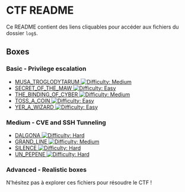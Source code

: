 # CTF README

Ce README contient des liens cliquables pour accéder aux fichiers du dossier `log$`.

## Boxes

###  Basic - Privilege escalation

- [MUSA_TROGLODYTARUM ![Difficulty: Medium](https://img.shields.io/badge/difficulty-medium-%23ffcc00)](writeups/1%20-%20Basic%20-%20Privilege%20escalation/MUSA_TROGLODYTARUM.md)
- [SECRET_OF_THE_MAW ![Difficulty: Easy](https://img.shields.io/badge/difficulty-easy-%2300ff00)](writeups/1%20-%20Basic%20-%20Privilege%20escalation/SECRET_OF_THE_MAW.md)
- [THE_BINDING_OF_CYBER ![Difficulty: Medium](https://img.shields.io/badge/difficulty-medium-%23ffcc00)](writeups/1%20-%20Basic%20-%20Privilege%20escalation/THE_BINDING_OF_CYBER.md)
- [TOSS_A_COIN ![Difficulty: Easy](https://img.shields.io/badge/difficulty-easy-%2300ff00)](writeups/1%20-%20Basic%20-%20Privilege%20escalation/TOSS_A_COIN.md)
- [YER_A_WIZARD ![Difficulty: Easy](https://img.shields.io/badge/difficulty-easy-%2300ff00)](writeups/1%20-%20Basic%20-%20Privilege%20escalation/YER_A_WIZARD.md)

###  Medium - CVE and SSH Tunneling

- [DALGONA ![Difficulty: Hard](https://img.shields.io/badge/difficulty-hard-%23ff0000)](writeups/2%20-%20Medium%20-%20CVE%20and%20SSH%20Tunneling/DALGONA.md)
- [GRAND_LINE ![Difficulty: Medium](https://img.shields.io/badge/difficulty-medium-%23ffcc00)](writeups/2%20-%20Medium%20-%20CVE%20and%20SSH%20Tunneling/GRAND_LINE.md)
- [SILENCE ![Difficulty: Hard](https://img.shields.io/badge/difficulty-hard-%23ff0000)](writeups/2%20-%20Medium%20-%20CVE%20and%20SSH%20Tunneling/SILENCE.md)
- [UN_PEPENE ![Difficulty: Hard](https://img.shields.io/badge/difficulty-hard-%23ff0000)](writeups/2%20-%20Medium%20-%20CVE%20and%20SSH%20Tunneling/UN_PEPENE.md)

###  Advanced - Realistic boxes



N'hésitez pas à explorer ces fichiers pour résoudre le CTF !
